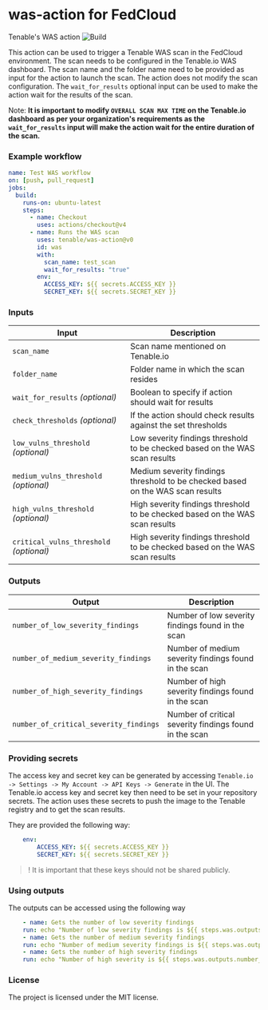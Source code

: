 # was-action for FedCloud

Tenable's WAS action ![Build](https://github.com/tenable/was-action/actions/workflows/main.yml/badge.svg)

This action can be used to trigger a Tenable WAS scan in the FedCloud environment. The scan needs to be configured in the Tenable.io WAS dashboard. The scan name and the folder name
need to be provided as input for the action to launch the scan. The action does not modify the scan configuration.
The `wait_for_results` optional input can be used to make the action wait for the results of the scan.

Note: <b>It is important to modify `OVERALL SCAN MAX TIME` on the Tenable.io dashboard as per your organization's requirements as the `wait_for_results` input will make the action wait for the entire duration of the scan.</b>

### Example workflow

```yaml
name: Test WAS workflow
on: [push, pull_request]
jobs:
  build:
    runs-on: ubuntu-latest
    steps:
      - name: Checkout
        uses: actions/checkout@v4
      - name: Runs the WAS scan
        uses: tenable/was-action@v0
        id: was
        with:
          scan_name: test_scan
          wait_for_results: "true"
        env:
          ACCESS_KEY: ${{ secrets.ACCESS_KEY }}
          SECRET_KEY: ${{ secrets.SECRET_KEY }}
```

### Inputs

| Input                                             | Description                                        |
|------------------------------------------------------|-----------------------------------------------|
| `scan_name`  | Scan name mentioned on Tenable.io  |
| `folder_name`   | Folder name in which the scan resides |
| `wait_for_results` _(optional)_   | Boolean to specify if action should wait for results |
| `check_thresholds` _(optional)_  | If the action should check results against the set thresholds |
| `low_vulns_threshold` _(optional)_  | Low severity findings threshold to be checked based on the WAS scan results |
| `medium_vulns_threshold` _(optional)_  | Medium severity findings threshold to be checked based on the WAS scan results |
| `high_vulns_threshold` _(optional)_  | High severity findings threshold to be checked based on the WAS scan results |
| `critical_vulns_threshold` _(optional)_  | High severity findings threshold to be checked based on the WAS scan results |

### Outputs

| Output                                             | Description                                        |
|------------------------------------------------------|-----------------------------------------------|
| `number_of_low_severity_findings`  | Number of low severity findings found in the scan |
| `number_of_medium_severity_findings`  | Number of medium severity findings found in the scan |
| `number_of_high_severity_findings`  | Number of high severity findings found in the scan|
| `number_of_critical_severity_findings`  | Number of critical severity findings found in the scan|

### Providing secrets

The access key and secret key can be generated by accessing `Tenable.io -> Settings -> My Account -> API Keys -> Generate` in the UI.
The Tenable.io access key and secret key then need to be set in your repository secrets.
The action uses these secrets to push the image to the Tenable registry and to get the scan results.

They are provided the following way:
```yaml
    env:
        ACCESS_KEY: ${{ secrets.ACCESS_KEY }}
        SECRET_KEY: ${{ secrets.SECRET_KEY }}
```

> ! It is important that these keys should not be shared publicly.

### Using outputs

The outputs can be accessed using the following way

```yaml
    - name: Gets the number of low severity findings
    run: echo "Number of low severity findings is ${{ steps.was.outputs.number_of_low_severity_findings }}"
    - name: Gets the number of medium severity findings
    run: echo "Number of medium severity findings is ${{ steps.was.outputs.number_of_medium_severity_findings }}"
    - name: Gets the number of high severity findings
    run: echo "Number of high severity is ${{ steps.was.outputs.number_of_high_severity_findings }}"
```

### License

The project is licensed under the MIT license.
